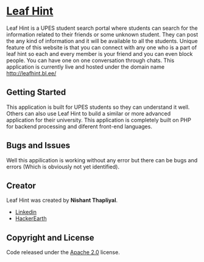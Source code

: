 # [Leaf Hint](http://leafhint.bl.ee/)

Leaf Hint is a UPES student search portal where students can search for the information related to their friends or some unknown student. They can post the any kind of information and it will be available to all the students. Unique feature of this website is that you can connect with any one who is a part of leaf hint so each and every member is your friend and you can even block people. You can have one on one conversation through chats. This application is currently live and hosted under the domain name http://leafhint.bl.ee/

## Getting Started

This application is built for UPES students so they can understand it well. Others can also use Leaf Hint to build a similar or more advanced application for their university. This application is completely built on PHP for backend processing and diferent front-end languages.

## Bugs and Issues

Well this appilication is working without any error but there can be bugs and errors (Which is obviously not yet identified).

## Creator

Leaf Hint was created by **Nishant Thapliyal**.

* [Linkedin](https://www.linkedin.com/in/nishant-thapliyal-90607898)
* [HackerEarth](https://www.hackerearth.com/@nishant.thapliyal)

## Copyright and License

Code released under the [Apache 2.0](https://github.com/nishantt95/Leaf-Hint/blob/master/LICENSE) license.
